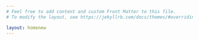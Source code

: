 ```yaml
---
# Feel free to add content and custom Front Matter to this file.
# To modify the layout, see https://jekyllrb.com/docs/themes/#overriding-theme-defaults

layout: homenew
---
```

